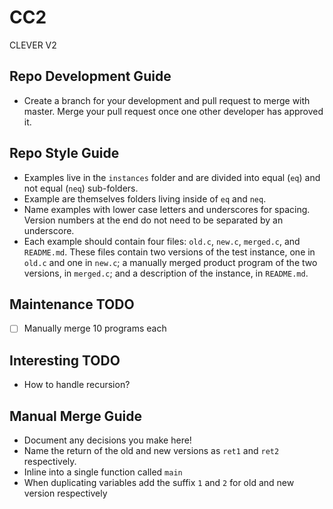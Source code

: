 # CC2
CLEVER V2

## Repo Development Guide
- Create a branch for your development and pull request to merge with master. Merge your pull request once one other developer has approved it.

## Repo Style Guide
- Examples live in the ```instances``` folder and are divided into equal (```eq```) and not equal (```neq```) sub-folders.
- Example are themselves folders living inside of ```eq``` and ```neq```.
- Name examples with lower case letters and underscores for spacing. Version numbers at the end do not need to be separated by an underscore.
- Each example should contain four files: ```old.c```, ```new.c```, ```merged.c```, and ```README.md```. These files contain two versions of the test instance, one in ```old.c``` and one in ```new.c```; a manually merged product program of the two versions, in ```merged.c```; and a description of the instance, in ```README.md```. 

## Maintenance TODO
- [ ] Manually merge 10 programs each

## Interesting TODO
- How to handle recursion?

## Manual Merge Guide
- Document any decisions you make here!
- Name the return of the old and new versions as ```ret1``` and ```ret2``` respectively.
- Inline into a single function called ```main```
- When duplicating variables add the suffix ```1``` and ```2``` for old and new version respectively